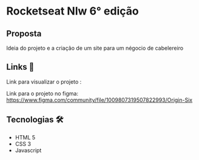 <h1>Rocketseat Nlw 6° edição </h1>

<h2>Proposta</h2>
   <p>Ideia do projeto e a criação de um site para um négocio de cabelereiro</p>
      

<h2> Links 📎</h2>

  <span>Link para visualizar o projeto : <a target="_blank"></a></span>
  
  <span>Link para o projeto no figma: <a>https://www.figma.com/community/file/1009807319507822993/Origin-Six</a></span>
  
<h2> Tecnologias 🛠</h2>

<ul>
   <li>HTML 5</li>
   <li>CSS 3</li>
   <li>Javascript</li>
</ul>

